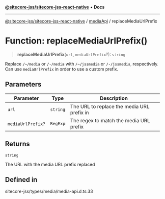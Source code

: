 [**@sitecore-jss/sitecore-jss-react-native**](../../../README.md) • **Docs**

***

[@sitecore-jss/sitecore-jss-react-native](../../../README.md) / [mediaApi](../README.md) / replaceMediaUrlPrefix

# Function: replaceMediaUrlPrefix()

> **replaceMediaUrlPrefix**(`url`, `mediaUrlPrefix`?): `string`

Replace `/~/media` or `/-/media` with `/~/jssmedia` or `/-/jssmedia`, respectively.
Can use `mediaUrlPrefix` in order to use a custom prefix.

## Parameters

| Parameter | Type | Description |
| ------ | ------ | ------ |
| `url` | `string` | The URL to replace the media URL prefix in |
| `mediaUrlPrefix`? | `RegExp` | The regex to match the media URL prefix |

## Returns

`string`

The URL with the media URL prefix replaced

## Defined in

sitecore-jss/types/media/media-api.d.ts:33
